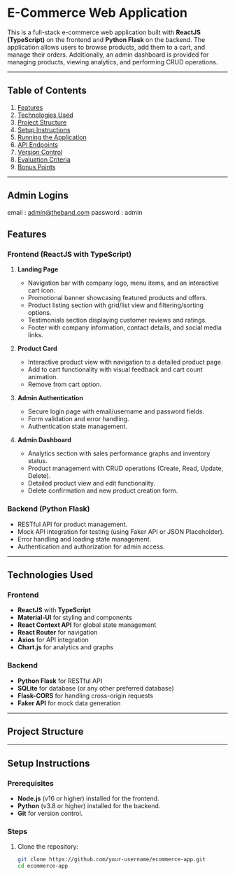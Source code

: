 # E-Commerce Web Application

This is a full-stack e-commerce web application built with **ReactJS (TypeScript)** on the frontend and **Python Flask** on the backend. The application allows users to browse products, add them to a cart, and manage their orders. Additionally, an admin dashboard is provided for managing products, viewing analytics, and performing CRUD operations.

---

## Table of Contents
1. [Features](#features)
2. [Technologies Used](#technologies-used)
3. [Project Structure](#project-structure)
4. [Setup Instructions](#setup-instructions)
5. [Running the Application](#running-the-application)
6. [API Endpoints](#api-endpoints)
7. [Version Control](#version-control)
8. [Evaluation Criteria](#evaluation-criteria)
9. [Bonus Points](#bonus-points)

---
## Admin Logins 
email : admin@theband.com
password : admin

## Features

### Frontend (ReactJS with TypeScript)
1. **Landing Page**
    - Navigation bar with company logo, menu items, and an interactive cart icon.
    - Promotional banner showcasing featured products and offers.
    - Product listing section with grid/list view and filtering/sorting options.
    - Testimonials section displaying customer reviews and ratings.
    - Footer with company information, contact details, and social media links.

2. **Product Card**
    - Interactive product view with navigation to a detailed product page.
    - Add to cart functionality with visual feedback and cart count animation.
    - Remove from cart option.

3. **Admin Authentication**
    - Secure login page with email/username and password fields.
    - Form validation and error handling.
    - Authentication state management.

4. **Admin Dashboard**
    - Analytics section with sales performance graphs and inventory status.
    - Product management with CRUD operations (Create, Read, Update, Delete).
    - Detailed product view and edit functionality.
    - Delete confirmation and new product creation form.

### Backend (Python Flask)
- RESTful API for product management.
- Mock API integration for testing (using Faker API or JSON Placeholder).
- Error handling and loading state management.
- Authentication and authorization for admin access.

---

## Technologies Used

### Frontend
- **ReactJS** with **TypeScript**
- **Material-UI** for styling and components
- **React Context API** for global state management
- **React Router** for navigation
- **Axios** for API integration
- **Chart.js** for analytics and graphs

### Backend
- **Python Flask** for RESTful API
- **SQLite** for database (or any other preferred database)
- **Flask-CORS** for handling cross-origin requests
- **Faker API** for mock data generation

---

## Project Structure



---

## Setup Instructions

### Prerequisites
- **Node.js** (v16 or higher) installed for the frontend.
- **Python** (v3.8 or higher) installed for the backend.
- **Git** for version control.

### Steps
1. Clone the repository:
   ```bash
   git clone https://github.com/your-username/ecommerce-app.git
   cd ecommerce-app